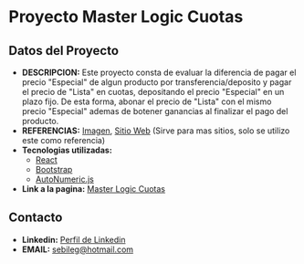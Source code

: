 # Proyecto Master Logic Cuotas
## Datos del Proyecto
- **DESCRIPCION:** Este proyecto consta de evaluar la diferencia de pagar el precio "Especial" de algun producto por transferencia/deposito y pagar el precio de "Lista" en cuotas, depositando el precio "Especial" en un plazo fijo. De esta forma, abonar el precio de "Lista" con el mismo precio "Especial" ademas de botener ganancias al finalizar el pago del producto.
- **REFERENCIAS:** [Imagen](https://imgur.com/eOGhd7H), [Sitio Web](https://compragamer.com/) (Sirve para mas sitios, solo se utilizo este como referencia) 
- **Tecnologias utilizadas:**
    - [React](https://es.reactjs.org/)
    - [Bootstrap](https://getbootstrap.com/)
    - [AutoNumeric.js](https://docs.autonumeric.org/)
- **Link a la pagina:** [Master Logic Cuotas](https://sebastianlegnazzi.github.io/master_logic_cuotas/)
## Contacto
- **Linkedin:** [Perfil de Linkedin](https://www.linkedin.com/in/sebastian-legnazzi/)
- **EMAIL:** sebileg@hotmail.com
